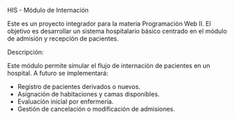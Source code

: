  HIS - Módulo de Internación

Este es un proyecto integrador para la materia Programación Web II. El objetivo es desarrollar un sistema hospitalario básico centrado en el módulo de admisión y recepción de pacientes.

Descripción:

Este módulo permite simular el flujo de internación de pacientes en un hospital. A futuro se implementará:

- Registro de pacientes derivados o nuevos.
- Asignación de habitaciones y camas disponibles.
- Evaluación inicial por enfermería.
- Gestión de cancelación o modificación de admisiones.